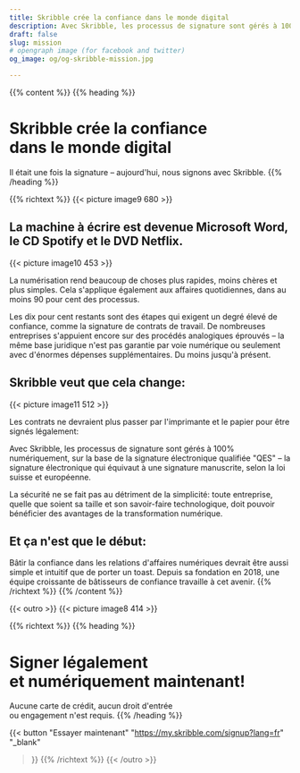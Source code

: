 ```yaml
---
title: Skribble crée la confiance dans le monde digital
description: Avec Skribble, les processus de signature sont gérés à 100% numériquement, sur la base de la signature électronique qualifiée "QES" – la signature électronique qui équivaut à une signature manuscrite, selon la loi suisse et européenne.
draft: false
slug: mission
# opengraph image (for facebook and twitter)
og_image: og/og-skribble-mission.jpg

---
```


{{% content %}}
{{% heading %}}
# Skribble crée la confiance <br class="hide-for-mobile">dans le monde digital
Il était une fois la signature – aujourd'hui, nous signons avec Skribble.
{{% /heading %}}

{{% richtext %}}
{{< picture image9 680 >}}

## La machine à écrire est devenue Microsoft Word, le CD Spotify et le DVD Netflix.
{{< picture image10 453 >}}

La numérisation rend beaucoup de choses plus rapides, moins chères et plus simples. Cela s'applique également aux affaires quotidiennes, dans au moins 90 pour cent des processus.

Les dix pour cent restants sont des étapes qui exigent un degré élevé de confiance, comme la signature de contrats de travail. De nombreuses entreprises s'appuient encore sur des procédés analogiques éprouvés – la même base juridique n'est pas garantie par voie numérique ou seulement avec d'énormes dépenses supplémentaires. Du moins jusqu'à présent.

## Skribble veut que cela change:
{{< picture image11 512 >}}

Les contrats ne devraient plus passer par l'imprimante et le papier pour être signés légalement:

Avec Skribble, les processus de signature sont gérés à 100% numériquement, sur la base de la signature électronique qualifiée "QES" – la signature électronique qui équivaut à une signature manuscrite, selon la loi suisse et européenne.

La sécurité ne se fait pas au détriment de la simplicité: toute entreprise, quelle que soient sa taille et son savoir-faire technologique, doit pouvoir bénéficier des avantages de la transformation numérique.

## Et ça n'est que le début:
Bâtir la confiance dans les relations d'affaires numériques devrait être aussi simple et intuitif que de porter un toast. Depuis sa fondation en 2018, une équipe croissante de bâtisseurs de confiance travaille à cet avenir.
{{% /richtext %}}
{{% /content %}}

{{< outro >}}
{{< picture image8 414 >}}

{{% richtext %}}
{{% heading %}}
# Signer légalement <br class="hide-for-mobile">et numériquement maintenant!
Aucune carte de crédit, aucun droit d'entrée <br class="hide-for-mobile">ou engagement n'est requis.
{{% /heading %}}

{{< button
  "Essayer maintenant"
  "https://my.skribble.com/signup?lang=fr"
  "_blank"
>}}
{{% /richtext %}}
{{< /outro >}}